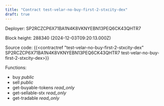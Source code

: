 ```yaml
---
title: "Contract test-velar-no-buy-first-2-stxcity-dex"
draft: true
---
```

Deployer: SP2RCZCP6X71BA1N4K8VKNYEBN13PEQ6CK43QHTR7


 



Block height: 288340 (2024-12-03T09:20:13.000Z)

Source code: {{<contractref "test-velar-no-buy-first-2-stxcity-dex" SP2RCZCP6X71BA1N4K8VKNYEBN13PEQ6CK43QHTR7 test-velar-no-buy-first-2-stxcity-dex>}}

Functions:

* buy _public_
* sell _public_
* get-buyable-tokens _read_only_
* get-sellable-stx _read_only_
* get-tradable _read_only_

